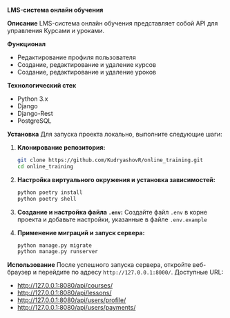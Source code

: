 **LMS-система онлайн обучения**

**Описание**
LMS-система онлайн обучения представляет собой API для управления Курсами и уроками.

**Функционал**
- Редактирование профиля пользователя
- Создание, редактирование и удаление курсов
- Создание, редактирование и удаление уроков

**Технологический стек**
- Python 3.x
- Django
- Django-Rest
- PostgreSQL

**Установка**
Для запуска проекта локально, выполните следующие шаги:

1. **Клонирование репозитория:**
    ```bash
    git clone https://github.com/KudryashovR/online_training.git
    cd online_training
    ```

2. **Настройка виртуального окружения и установка зависимостей:**
    ```bash
    python poetry install
    python poetry shell
    ```

3. **Создание и настройка файла `.env`:**
    Создайте файл `.env` в корне проекта и добавьте настройки, указанные в файле `.env.example`

4. **Применение миграций и запуск сервера:**
    ```bash
    python manage.py migrate
    python manage.py runserver
    ```

**Использование**
После успешного запуска сервера, откройте веб-браузер и перейдите по адресу `http://127.0.0.1:8000/`.
Доступные URL:
- http://127.0.0.1:8080/api/courses/
- http://127.0.0.1:8080/api/lessons/
- http://127.0.0.1:8080/api/users/profile/
- http://127.0.0.1:8080/api/users/payments/
